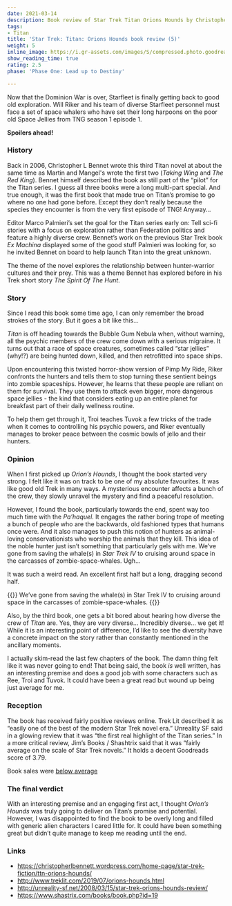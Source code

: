 ```yaml
---
date: 2021-03-14
description: Book review of Star Trek Titan Orions Hounds by Christopher L. Bennett.
tags:
- Titan
title: 'Star Trek: Titan: Orions Hounds book review (5)'
weight: 5
inline_image: https://i.gr-assets.com/images/S/compressed.photo.goodreads.com/books/1386924509l/100724.jpg
show_reading_time: true
rating: 2.5
phase: 'Phase One: Lead up to Destiny'

---
```

Now that the Dominion War is over, Starfleet is finally getting back to good old exploration. Will Riker and his team of diverse Starfleet personnel must face a set of space whalers who have set their long harpoons on the poor old Space Jellies from TNG season 1 episode 1.

**Spoilers ahead!**

<!--more-->

### History

Back in 2006, Christopher L Bennet wrote this third Titan novel at about the same time as Martin and Mangel's wrote the first two (_Taking Wing_ and _The Red King_). Bennet himself described the book as still part of the “pilot” for the Titan series. I guess all three books were a long multi-part special. And true enough, it was the first book that made true on Titan’s promise to go where no one had gone before. Except they don’t really because the species they encounter is from the very first episode of TNG! Anyway…

Editor Marco Palmieri’s set the goal for the Titan series early on: Tell sci-fi stories with a focus on exploration rather than Federation politics and feature a highly diverse crew. Bennet’s work on the previous Star Trek book _Ex Machina_ displayed some of the good stuff Palmieri was looking for, so he invited Bennet on board to help launch Titan into the great unknown.

The theme of the novel explores the relationship between hunter-warrior cultures and their prey. This was a theme Bennet has explored before in his Trek short story _The Spirit Of The Hunt_.

### Story

Since I read this book some time ago, I can only remember the broad strokes of the story. But it goes a bit like this…

_Titan_ is off heading towards the Bubble Gum Nebula when, without warning, all the psychic members of the crew come down with a serious migraine. It turns out that a race of space creatures, sometimes called “star jellies” (why!?) are being hunted down, killed, and then retrofitted into space ships.

Upon encountering this twisted horror-show version of Pimp My Ride, Riker confronts the hunters and tells them to stop turning these sentient beings into zombie spaceships. However, he learns that these people are reliant on them for survival. They use them to attack even bigger, more dangerous space jellies - the kind that considers eating up an entire planet for breakfast part of their daily wellness routine.

To help them get through it, Troi teaches Tuvok a few tricks of the trade when it comes to controlling his psychic powers, and Riker eventually manages to broker peace between the cosmic bowls of jello and their hunters.

### Opinion

When I first picked up _Orion’s Hounds_, I thought the book started very strong. I felt like it was on track to be one of my absolute favourites. It was like good old Trek in many ways. A mysterious encounter affects a bunch of the crew, they slowly unravel the mystery and find a peaceful resolution.

However, I found the book, particularly towards the end, spent way too much time with the _Pa’haquel_. It engages the rather boring trope of meeting a bunch of people who are the backwards, old fashioned types that humans once were. And it also manages to push this notion of hunters as animal-loving conservationists who worship the animals that they kill. This idea of the noble hunter just isn’t something that particularly gels with me. We’ve gone from saving the whale(s) in _Star Trek IV_ to cruising around space in the carcasses of zombie-space-whales. Ugh…

It was such a weird read. An excellent first half but a long, dragging second half.

{{<pullout>}}
We’ve gone from saving the whale(s) in Star Trek IV to cruising around space in the carcasses of zombie-space-whales.
{{</pullout>}}

Also, by the third book, one gets a bit bored about hearing how diverse the crew of _Titan_ are. Yes, they are very diverse… Incredibly diverse… we get it! While it is an interesting point of difference, I’d like to see the diversity have a concrete impact on the story rather than constantly mentioned in the ancillary moments.

I actually skim-read the last few chapters of the book. The damn thing felt like it was never going to end! That being said, the book _is_ well written, has an interesting premise and does a good job with some characters such as Ree, Troi and Tuvok. It could have been a great read but wound up being just average for me.

### Reception

The book has received fairly positive reviews online. Trek Lit described it as “easily one of the best of the modern Star Trek novel era.” Unreality SF said in a glowing review that it was “the first real highlight of the Titan series.” In a more critical review, Jim’s Books / Shashtrix said that it was “fairly average on the scale of Star Trek novels.” It holds a decent Goodreads score of 3.79.

Book sales were [below average](https://startrekbook.club/about/sales-data)

### The final verdict

With an interesting premise and an engaging first act, I thought _Orion’s Hounds_ was truly going to deliver on Titan’s promise and potential. However, I was disappointed to find the book to be overly long and filled with generic alien characters I cared little for. It could have been something great but didn’t quite manage to keep me reading until the end.

### Links

* https://christopherlbennett.wordpress.com/home-page/star-trek-fiction/ttn-orions-hounds/
* http://www.treklit.com/2019/07/orions-hounds.html
* http://unreality-sf.net/2008/03/15/star-trek-orions-hounds-review/
* https://www.shastrix.com/books/book.php?id=19
